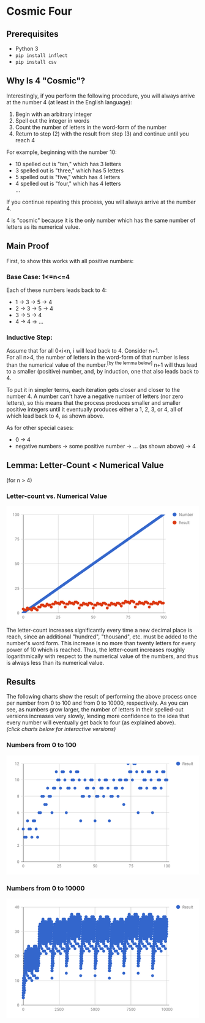 # Cosmic Four

## Prerequisites 
- Python 3  
- `pip install inflect`  
- `pip install csv`  

## Why Is 4 "Cosmic"?
Interestingly, if you perform the following procedure, you will always arrive at the number 4 (at least in the English language):
1. Begin with an arbitrary integer
2. Spell out the integer in words
3. Count the number of letters in the word-form of the number
4. Return to step (2) with the result from step (3) and continue until you reach 4

For example, beginning with the number 10:  
  - 10 spelled out is "ten,"   which has 3 letters  
  - 3  spelled out is "three," which has 5 letters  
  - 5  spelled out is "five,"  which has 4 letters  
  - 4  spelled out is "four,"  which has 4 letters  
...

If you continue repeating this process, you will always arrive at the number 4.

4 is "cosmic" because it is the only number which has the same number of letters as its numerical value.

## Main Proof
First, to show this works with all positive numbers:
### Base Case: 1<=n<=4
Each of these numbers leads back to 4:  
 - 1 -> 3 -> 5 -> 4
 - 2 -> 3 -> 5 -> 4
 - 3 -> 5 -> 4
 - 4 -> 4 -> ...  
### Inductive Step:  
Assume that for all 0<i<n, i will lead back to 4. Consider n+1.  
For all n>4, the number of letters in the word-form of that number is less than the numerical value of the number.<sup>[by the lemma below]</sup> n+1 will thus lead to a smaller (positive) number, and, by induction, one that also leads back to 4.  
  
To put it in simpler terms, each iteration gets closer and closer to the number 4. A number can't have a negative number of letters (nor zero letters), so this means that the process produces smaller and smaller positive integers until it eventually produces either a 1, 2, 3, or 4, all of which lead back to 4, as shown above.  
  
As for other special cases:
 - 0 -> 4
 - negative numbers -> some positive number -> ... (as shown above) -> 4
 
## Lemma: Letter-Count < Numerical Value 
(for n > 4)  
### Letter-count vs. Numerical Value
[![Chart 1a](chart1a.png)](https://docs.google.com/spreadsheets/d/e/2PACX-1vQUwPpcpuZXmU4O2UB8aWidqYp2kwAxdC1AEnqzMDTWGGSGKwOAHZdHX4D-G8Wc8wd7iEhYemALRpAP/pubchart?oid=722479629&format=interactive)  
The letter-count increases significantly every time a new decimal place is reach, since an additional "hundred", "thousand", etc. must be added to the number's word form. This increase is no more than twenty letters for every power of 10 which is reached. Thus, the letter-count increases roughly logarithmically with respect to the numerical value of the numbers, and thus is always less than its numerical value.

## Results
The following charts show the result of performing the above process once per number from 0 to 100 and from 0 to 10000, respectively. As you can see, as numbers grow larger, the number of letters in their spelled-out versions increases very slowly, lending more confidence to the idea that every number will eventually get back to four (as explained above).  
_(click charts below for interactive versions)_
### Numbers from 0 to 100 
[![Chart 1](chart1.png)](https://docs.google.com/spreadsheets/d/e/2PACX-1vQUwPpcpuZXmU4O2UB8aWidqYp2kwAxdC1AEnqzMDTWGGSGKwOAHZdHX4D-G8Wc8wd7iEhYemALRpAP/pubchart?oid=277922962&format=interactive)

### Numbers from 0 to 10000
[![Chart 2](chart3.png)](https://docs.google.com/spreadsheets/d/e/2PACX-1vQUwPpcpuZXmU4O2UB8aWidqYp2kwAxdC1AEnqzMDTWGGSGKwOAHZdHX4D-G8Wc8wd7iEhYemALRpAP/pubchart?oid=1275451316&format=interactive)

